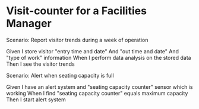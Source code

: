# Visit-counter for a Facilities Manager

Scenario: Report visitor trends during a week of operation

  Given I store visitor "entry time and date"
  And "out time and date"
  And "type of work" information
  When I perform data analysis on the stored data
  Then I see the visitor trends

Scenario: Alert when seating capacity is full

  Given I have an alert system and "seating capacity counter"
  sensor which is working
  When I find "seating capacity counter" equals maximum capacity
  Then I start alert system
